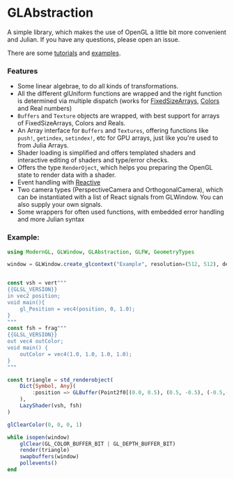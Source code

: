 # GLAbstraction
A simple library, which makes the use of OpenGL a little bit more convenient and Julian.
If you have any questions, please open an issue.

There are some [tutorials](tutorials/README.md) and [examples](https://github.com/JuliaGL/GLAbstraction.jl/tree/master/example).

### Features

* Some linear algebrae, to do all kinds of transformations.
* All the different glUniform functions are wrapped and the right function is determined via multiple dispatch (works for [FixedSizeArrays](https://github.com/SimonDanisch/FixedSizeArrays.jl), [Colors](https://github.com/JuliaGraphics/Colors.jl) and Real numbers)
* `Buffers` and `Texture` objects are wrapped, with best support for arrays of FixedSizeArrays, Colors and Reals.
* An Array interface for `Buffers` and `Textures`, offering functions like `push!`, `getindex`, `setindex!`, etc for GPU arrays, just like you're used to from Julia Arrays.
* Shader loading is simplified and offers templated shaders and interactive editing of shaders and type/error checks.
* Offers the type `RenderOject`, which helps you preparing the OpenGL state to render data with a shader.
* Event handling with [Reactive](https://github.com/JuliaLang/Reactive.jl)
* Two camera types (PerspectiveCamera and OrthogonalCamera), which can be instantiated with a list of React signals from GLWindow. You can also supply your own signals.
* Some wrappers for often used functions, with embedded error handling and more Julian syntax




### Example:

```julia
using ModernGL, GLWindow, GLAbstraction, GLFW, GeometryTypes

window = GLWindow.create_glcontext("Example", resolution=(512, 512), debugging=true)


const vsh = vert"""
{{GLSL_VERSION}}
in vec2 position;
void main(){
	gl_Position = vec4(position, 0, 1.0);
}
"""
const fsh = frag"""
{{GLSL_VERSION}}
out vec4 outColor;
void main() {
	outColor = vec4(1.0, 1.0, 1.0, 1.0);
}
"""

const triangle = std_renderobject(
	Dict{Symbol, Any}(
        :position => GLBuffer(Point2f0[(0.0, 0.5), (0.5, -0.5), (-0.5,-0.5)]),
    ),
	LazyShader(vsh, fsh)
)

glClearColor(0, 0, 0, 1)

while isopen(window)
  	glClear(GL_COLOR_BUFFER_BIT | GL_DEPTH_BUFFER_BIT)
    render(triangle)
  	swapbuffers(window)
  	pollevents()
end

```
